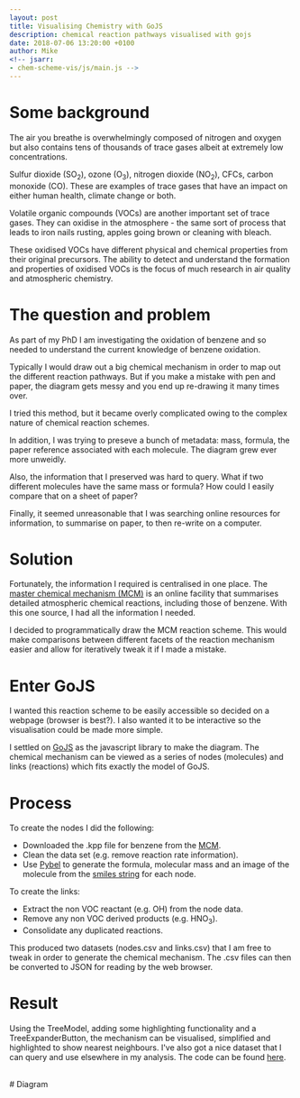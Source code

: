 ```yaml
---
layout: post
title: Visualising Chemistry with GoJS
description: chemical reaction pathways visualised with gojs
date: 2018-07-06 13:20:00 +0100
author: Mike
<!-- jsarr:
- chem-scheme-vis/js/main.js -->
---
```


# Some background

The air you breathe is overwhelmingly composed of nitrogen and oxygen but also contains tens of thousands of trace gases albeit at extremely low concentrations. 

Sulfur dioxide (SO<sub>2</sub>), ozone (O<sub>3</sub>), nitrogen dioxide (NO<sub>2</sub>), CFCs, carbon monoxide (CO). These are examples of trace gases that have an impact on either human health, climate change or both. 

Volatile organic compounds (VOCs) are another important set of trace gases. They can oxidise in the atmosphere - the same sort of process that leads to iron nails rusting, apples going brown or cleaning with bleach.

These oxidised VOCs have different physical and chemical properties from their original precursors. The ability to detect and understand the formation and properties of oxidised VOCs is the focus of much research in air quality and atmospheric chemistry.

# The question and problem

As part of my PhD I am investigating the oxidation of benzene and so needed to understand the current knowledge of benzene oxidation.

Typically I would draw out a big chemical mechanism in order to map out the different reaction pathways. But if you make a mistake with pen and paper, the diagram gets messy and you end up re-drawing it many times over. 

I tried this method, but it became overly complicated owing to the complex nature of chemical reaction schemes. 

In addition, I was trying to preseve a bunch of metadata: mass, formula, the paper reference associated with each molecule. The diagram grew ever more unweidly.

Also, the information that I preserved was hard to query. What if two different molecules have the same mass or formula? How could I easily compare that on a sheet of paper?

Finally, it seemed unreasonable that I was searching online resources for information, to summarise on paper, to then re-write on a computer.

# Solution

Fortunately, the information I required is centralised in one place. The [master chemical mechanism (MCM)][mcm] is an online facility that summarises detailed atmospheric chemical reactions, including those of benzene. With this one source, I had all the information I needed. 

I decided to programmatically draw the MCM reaction scheme. This would make comparisons between different facets of the reaction mechanism easier and allow for iteratively tweak it if I made a mistake.

# Enter GoJS

I wanted this reaction scheme to be easily accessible so decided on a webpage (browser is best?). I also wanted it to be interactive so the visualisation could be made more simple.

I settled on [GoJS][gojs] as the javascript library to make the diagram. The chemical mechanism can be viewed as a series of nodes (molecules) and links (reactions) which fits exactly the model of GoJS.

# Process

To create the nodes I did the following:

- Downloaded the .kpp file for benzene from the [MCM][mcm].
- Clean the data set (e.g. remove reaction rate information).
- Use [Pybel][pybel] to generate the formula, molecular mass and an image of the molecule from the [smiles string][smiles] for each node.

To create the links:

- Extract the non VOC reactant (e.g. OH) from the node data.
- Remove any non VOC derived products (e.g. HNO<sub>3</sub>).
- Consolidate any duplicated reactions.

This produced two datasets (nodes.csv and links.csv) that I am free to tweak in order to generate the chemical mechanism. The .csv files can then be converted to JSON for reading by the web browser.

# Result

Using the TreeModel, adding some highlighting functionality and a TreeExpanderButton, the mechanism can be visualised, simplified and highlighted to show nearest neighbours. I've also got a nice dataset that I can query and use elsewhere in my analysis. The code can be found [here][code].

[gojs]: https://gojs.net/latest/index.html
[mcm]: http://mcm.leeds.ac.uk/MCM/
[pybel]: http://openbabel.org/docs/dev/UseTheLibrary/Python_PybelAPI.html
[smiles]: https://en.wikipedia.org/wiki/Simplified_molecular-input_line-entry_system
[code]: https://github.com/Mbex/ChemSchemVis

<br>
# Diagram
<div id="myDiagramDiv" style="width:inherit; height:450pt; background-color: none"></div>
<script src="https://cdnjs.cloudflare.com/ajax/libs/gojs/1.7.29/go-debug.js"></script>
<script src="{{ base.url | prepend: site.url }}/assets/chem-scheme-vis/js/chem-scheme-vis.js"></script>